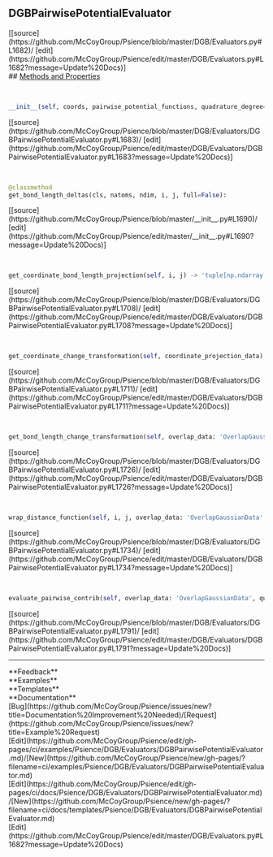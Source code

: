 ## <a id="Psience.DGB.Evaluators.DGBPairwisePotentialEvaluator">DGBPairwisePotentialEvaluator</a> 

<div class="docs-source-link" markdown="1">
[[source](https://github.com/McCoyGroup/Psience/blob/master/DGB/Evaluators.py#L1682)/
[edit](https://github.com/McCoyGroup/Psience/edit/master/DGB/Evaluators.py#L1682?message=Update%20Docs)]
</div>









<div class="collapsible-section">
 <div class="collapsible-section collapsible-section-header" markdown="1">
## <a class="collapse-link" data-toggle="collapse" href="#methods" markdown="1"> Methods and Properties</a> <a class="float-right" data-toggle="collapse" href="#methods"><i class="fa fa-chevron-down"></i></a>
 </div>
 <div class="collapsible-section collapsible-section-body collapse show" id="methods" markdown="1">
 
<a id="Psience.DGB.Evaluators.DGBPairwisePotentialEvaluator.__init__" class="docs-object-method">&nbsp;</a> 
```python
__init__(self, coords, pairwise_potential_functions, quadrature_degree=3, use_with_interpolation='ignored'): 
```
<div class="docs-source-link" markdown="1">
[[source](https://github.com/McCoyGroup/Psience/blob/master/DGB/Evaluators/DGBPairwisePotentialEvaluator.py#L1683)/
[edit](https://github.com/McCoyGroup/Psience/edit/master/DGB/Evaluators/DGBPairwisePotentialEvaluator.py#L1683?message=Update%20Docs)]
</div>


<a id="Psience.DGB.Evaluators.DGBPairwisePotentialEvaluator.get_bond_length_deltas" class="docs-object-method">&nbsp;</a> 
```python
@classmethod
get_bond_length_deltas(cls, natoms, ndim, i, j, full=False): 
```
<div class="docs-source-link" markdown="1">
[[source](https://github.com/McCoyGroup/Psience/blob/master/__init__.py#L1690)/
[edit](https://github.com/McCoyGroup/Psience/edit/master/__init__.py#L1690?message=Update%20Docs)]
</div>


<a id="Psience.DGB.Evaluators.DGBPairwisePotentialEvaluator.get_coordinate_bond_length_projection" class="docs-object-method">&nbsp;</a> 
```python
get_coordinate_bond_length_projection(self, i, j) -> 'tuple[np.ndarray, np.ndarray]': 
```
<div class="docs-source-link" markdown="1">
[[source](https://github.com/McCoyGroup/Psience/blob/master/DGB/Evaluators/DGBPairwisePotentialEvaluator.py#L1708)/
[edit](https://github.com/McCoyGroup/Psience/edit/master/DGB/Evaluators/DGBPairwisePotentialEvaluator.py#L1708?message=Update%20Docs)]
</div>


<a id="Psience.DGB.Evaluators.DGBPairwisePotentialEvaluator.get_coordinate_change_transformation" class="docs-object-method">&nbsp;</a> 
```python
get_coordinate_change_transformation(self, coordinate_projection_data) -> numpy.ndarray: 
```
<div class="docs-source-link" markdown="1">
[[source](https://github.com/McCoyGroup/Psience/blob/master/DGB/Evaluators/DGBPairwisePotentialEvaluator.py#L1711)/
[edit](https://github.com/McCoyGroup/Psience/edit/master/DGB/Evaluators/DGBPairwisePotentialEvaluator.py#L1711?message=Update%20Docs)]
</div>


<a id="Psience.DGB.Evaluators.DGBPairwisePotentialEvaluator.get_bond_length_change_transformation" class="docs-object-method">&nbsp;</a> 
```python
get_bond_length_change_transformation(self, overlap_data: 'OverlapGaussianData', i, j) -> numpy.ndarray: 
```
<div class="docs-source-link" markdown="1">
[[source](https://github.com/McCoyGroup/Psience/blob/master/DGB/Evaluators/DGBPairwisePotentialEvaluator.py#L1726)/
[edit](https://github.com/McCoyGroup/Psience/edit/master/DGB/Evaluators/DGBPairwisePotentialEvaluator.py#L1726?message=Update%20Docs)]
</div>


<a id="Psience.DGB.Evaluators.DGBPairwisePotentialEvaluator.wrap_distance_function" class="docs-object-method">&nbsp;</a> 
```python
wrap_distance_function(self, i, j, overlap_data: 'OverlapGaussianData', transformations, pairwise_function): 
```
<div class="docs-source-link" markdown="1">
[[source](https://github.com/McCoyGroup/Psience/blob/master/DGB/Evaluators/DGBPairwisePotentialEvaluator.py#L1734)/
[edit](https://github.com/McCoyGroup/Psience/edit/master/DGB/Evaluators/DGBPairwisePotentialEvaluator.py#L1734?message=Update%20Docs)]
</div>


<a id="Psience.DGB.Evaluators.DGBPairwisePotentialEvaluator.evaluate_pairwise_contrib" class="docs-object-method">&nbsp;</a> 
```python
evaluate_pairwise_contrib(self, overlap_data: 'OverlapGaussianData', quadrature_degree=None, expansion_degree=2): 
```
<div class="docs-source-link" markdown="1">
[[source](https://github.com/McCoyGroup/Psience/blob/master/DGB/Evaluators/DGBPairwisePotentialEvaluator.py#L1791)/
[edit](https://github.com/McCoyGroup/Psience/edit/master/DGB/Evaluators/DGBPairwisePotentialEvaluator.py#L1791?message=Update%20Docs)]
</div>
 </div>
</div>












---


<div markdown="1" class="text-secondary">
<div class="container">
  <div class="row">
   <div class="col" markdown="1">
**Feedback**   
</div>
   <div class="col" markdown="1">
**Examples**   
</div>
   <div class="col" markdown="1">
**Templates**   
</div>
   <div class="col" markdown="1">
**Documentation**   
</div>
   <div class="col" markdown="1">
   
</div>
   <div class="col" markdown="1">
   
</div>
   <div class="col" markdown="1">
   
</div>
</div>
  <div class="row">
   <div class="col" markdown="1">
[Bug](https://github.com/McCoyGroup/Psience/issues/new?title=Documentation%20Improvement%20Needed)/[Request](https://github.com/McCoyGroup/Psience/issues/new?title=Example%20Request)   
</div>
   <div class="col" markdown="1">
[Edit](https://github.com/McCoyGroup/Psience/edit/gh-pages/ci/examples/Psience/DGB/Evaluators/DGBPairwisePotentialEvaluator.md)/[New](https://github.com/McCoyGroup/Psience/new/gh-pages/?filename=ci/examples/Psience/DGB/Evaluators/DGBPairwisePotentialEvaluator.md)   
</div>
   <div class="col" markdown="1">
[Edit](https://github.com/McCoyGroup/Psience/edit/gh-pages/ci/docs/Psience/DGB/Evaluators/DGBPairwisePotentialEvaluator.md)/[New](https://github.com/McCoyGroup/Psience/new/gh-pages/?filename=ci/docs/templates/Psience/DGB/Evaluators/DGBPairwisePotentialEvaluator.md)   
</div>
   <div class="col" markdown="1">
[Edit](https://github.com/McCoyGroup/Psience/edit/master/DGB/Evaluators.py#L1682?message=Update%20Docs)   
</div>
   <div class="col" markdown="1">
   
</div>
   <div class="col" markdown="1">
   
</div>
   <div class="col" markdown="1">
   
</div>
</div>
</div>
</div>